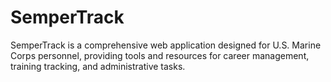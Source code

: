 # SemperTrack
SemperTrack is a comprehensive web application designed for U.S. Marine Corps personnel, providing tools and resources for career management, training tracking, and administrative tasks.

